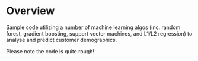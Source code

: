 # Overview
Sample code utilizing a number of machine learning algos (inc. random forest, gradient boosting, support vector machines, and L1/L2 regression) to analyse and predict customer demographics. 

Please note the code is quite rough!

